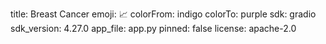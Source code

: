 title: Breast Cancer
emoji: 📈
colorFrom: indigo
colorTo: purple
sdk: gradio
sdk_version: 4.27.0
app_file: app.py
pinned: false
license: apache-2.0
